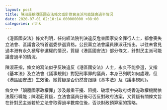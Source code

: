 ```yaml
---
layout: post
title: 陳淑莊稱港區國安法條文或針對民主派可能議會過半情況
date: 2020-07-01 02:10:14.000000000 +08:00
categories: rthk
---
```


《港區國安法》條文列明，任何經法院判決違反危害國家安全罪行人士，都會喪失立法會、區議會及特首選委參選資格。公民黨立法會議員陳淑莊指出，以往未曾見過本港有永久褫奪參選權的情況，質疑《港區國安法》部分條文，針對民主派可能議會過半的情況。

陳淑莊指，條文的寫法似乎反映違反《港區國安法》人士，永久不能參選，又指《基本法》及立法會《議事規則》對犯刑事罪的議員，本身已列明如何處理，但《港區國安法》生效後，她質疑是否仍然會跟隨《基本法》及《議事規則》。

條文中「顛覆國家政權罪」涉及嚴重干擾、阻撓、破壞中央政府或香港政權機關依法履行職能；陳淑莊質疑，立法會議員日後可否反對政府法案，又質疑有關條文旨在針對民主派若於立法會取得過半數席位後，否決財政預算案的策略。
